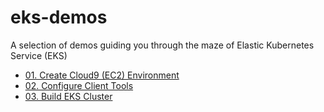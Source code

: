 # eks-demos
A selection of demos guiding you through the maze of Elastic Kubernetes Service (EKS)

* [01. Create Cloud9 (EC2) Environment](01-cloud9/README.md)
* [02. Configure Client Tools](02-client-tools/README.md)
* [03. Build EKS Cluster](03-build-cluster/README.md)
